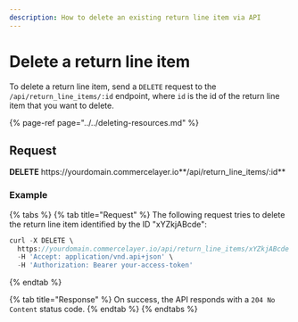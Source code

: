 ```yaml
---
description: How to delete an existing return line item via API
---
```


# Delete a return line item

To delete a return line item, send a `DELETE` request to the `/api/return_line_items/:id` endpoint, where `id` is the id of the return line item that you want to delete.

{% page-ref page="../../deleting-resources.md" %}

## Request

**DELETE** https://<i></i>yourdomain.commercelayer.io**/api/return_line_items/:id**

### Example

{% tabs %}
{% tab title="Request" %}
The following request tries to delete the return line item identified by the ID "xYZkjABcde":

```javascript
curl -X DELETE \
  https://yourdomain.commercelayer.io/api/return_line_items/xYZkjABcde \
  -H 'Accept: application/vnd.api+json' \
  -H 'Authorization: Bearer your-access-token'
```
{% endtab %}

{% tab title="Response" %}
On success, the API responds with a `204 No Content` status code.
{% endtab %}
{% endtabs %}

